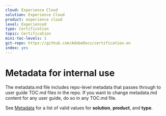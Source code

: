```yaml
---
cloud: Experience Cloud
solution: Experience Cloud
product: experience cloud
level: Experienced
type: Certification
topic: Certification
mini-toc-levels: 1
git-repo: https://github.com/AdobeDocs/certification.en
index: yes
---
```


# Metadata for internal use

The metadata.md file includes repo-level metadata that passes through to user guide TOC.md files in the repo. If you want to change metadata.md content for any user guide, do so in any TOC.md file.

See [Metadata](https://experienceleague.adobe.com/docs/authoring-guide-exl/using/editing/user-guide-setup/metadata.html) for a list of valid values for **solution**, **product**, and **type**.
